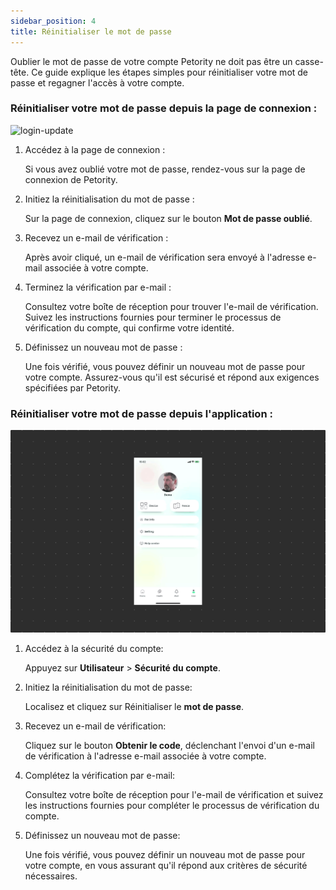 ```yaml
---
sidebar_position: 4
title: Réinitialiser le mot de passe
---
```


Oublier le mot de passe de votre compte Petority ne doit pas être un casse-tête. Ce guide explique les étapes simples pour réinitialiser votre mot de passe et regagner l'accès à votre compte.
### Réinitialiser votre mot de passe depuis la page de connexion :
![login-update](/img/manage-account/Password-reset1.gif)

1. Accédez à la page de connexion :

    Si vous avez oublié votre mot de passe, rendez-vous sur la page de connexion de Petority.

2. Initiez la réinitialisation du mot de passe :

    Sur la page de connexion, cliquez sur le bouton **Mot de passe oublié**.

3. Recevez un e-mail de vérification :

    Après avoir cliqué, un e-mail de vérification sera envoyé à l'adresse e-mail associée à votre compte.

4. Terminez la vérification par e-mail :

    Consultez votre boîte de réception pour trouver l'e-mail de vérification. Suivez les instructions fournies pour terminer le processus de vérification du compte, qui confirme votre identité.

5. Définissez un nouveau mot de passe :

    Une fois vérifié, vous pouvez définir un nouveau mot de passe pour votre compte. Assurez-vous qu'il est sécurisé et répond aux exigences spécifiées par Petority.

### Réinitialiser votre mot de passe depuis l'application :
![user update](/img/manage-account/Password-Reset2.gif)

1. Accédez à la sécurité du compte:

    Appuyez sur **Utilisateur** > **Sécurité du compte**.

2. Initiez la réinitialisation du mot de passe:

    Localisez et cliquez sur Réinitialiser le **mot de passe**.

3. Recevez un e-mail de vérification:

    Cliquez sur le bouton **Obtenir le code**, déclenchant l'envoi d'un e-mail de vérification à l'adresse e-mail associée à votre compte.

4. Complétez la vérification par e-mail:

    Consultez votre boîte de réception pour l'e-mail de vérification et suivez les instructions fournies pour compléter le processus de vérification du compte.

5. Définissez un nouveau mot de passe:

    Une fois vérifié, vous pouvez définir un nouveau mot de passe pour votre compte, en vous assurant qu'il répond aux critères de sécurité nécessaires.

